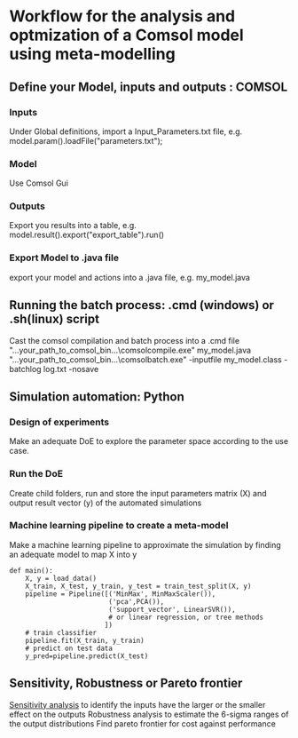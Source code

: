 # Workflow for the analysis and optmization of a Comsol model using meta-modelling

## Define your Model, inputs and outputs : COMSOL

### Inputs 
Under Global definitions, import a Input_Parameters.txt file, e.g.
    model.param().loadFile("parameters.txt");
### Model 
Use Comsol Gui
### Outputs 
Export you results into a table, e.g.  
    model.result().export("export_table").run()
### Export Model to .java file
export your model and actions into a .java file, e.g.
    my_model.java
## Running the batch process: .cmd (windows) or .sh(linux) script 
Cast the comsol compilation and batch process into a .cmd file
    "...your_path_to_comsol_bin...\comsolcompile.exe" my_model.java
    "...your_path_to_comsol_bin...\comsolbatch.exe" -inputfile  my_model.class -batchlog log.txt -nosave

## Simulation automation: Python

### Design of experiments
Make an adequate DoE to explore the parameter space according to the use case.

### Run the DoE
Create child folders, 
run and store the input parameters matrix (X) 
and output result vector (y) 
of the automated simulations

### Machine learning pipeline to create a meta-model
Make a machine learning pipeline to approximate the simulation by finding an adequate model to map X into y

    def main():
        X, y = load_data()
        X_train, X_test, y_train, y_test = train_test_split(X, y)
        pipeline = Pipeline([('MinMax', MinMaxScaler()),
                             ('pca',PCA()),
                             ('support_vector', LinearSVR()),
                             # or linear regression, or tree methods
                            ])
        # train classifier
        pipeline.fit(X_train, y_train)
        # predict on test data
        y_pred=pipeline.predict(X_test)

## Sensitivity, Robustness or Pareto frontier
[Sensitivity analysis](https://renovadotengineering.wordpress.com/2020/03/17/example-post-3/) to identify the inputs have the larger or the smaller effect on the outputs
Robustness analysis to estimate the 6-sigma ranges of the output distributions 
Find pareto frontier for cost against performance


